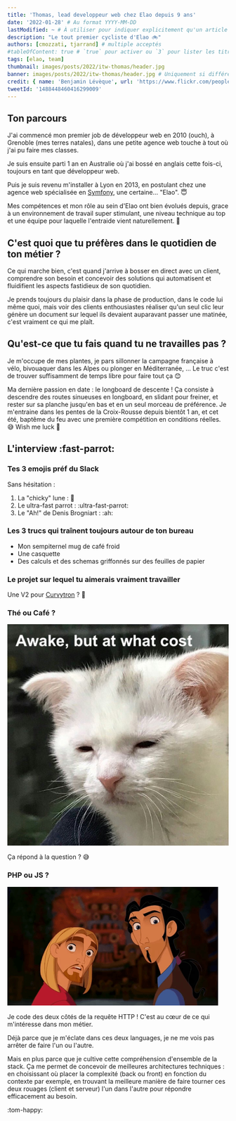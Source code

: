 ```yaml
---
title: 'Thomas, lead developpeur web chez Elao depuis 9 ans'
date: '2022-01-28' # Au format YYYY-MM-DD
lastModified: ~ # À utiliser pour indiquer explicitement qu'un article à été mis à jour
description: "Le tout premier cycliste d'Elao 🚲"
authors: [cmozzati, tjarrand] # multiple acceptés
#tableOfContent: true # `true` pour activer ou `3` pour lister les titres sur 3 niveaux.
tags: [elao, team]
thumbnail: images/posts/2022/itw-thomas/header.jpg
banner: images/posts/2022/itw-thomas/header.jpg # Uniquement si différent de la minitature (thumbnail)
credit: { name: 'Benjamin Lévèque', url: 'https://www.flickr.com/people/99511626@N04' } # Pour créditer la photo utilisée en miniature
tweetId: '1488448460416299009'
---
```


<!-- INTRO 
Aujourd'hui, on vous présente [Prénom], dév chez Elao depuis [X] ans. 
-->

## Ton parcours

J'ai commencé mon premier job de développeur web en 2010 (ouch), à Grenoble (mes terres natales), dans une petite agence web touche à tout où j'ai pu faire mes classes.

Je suis ensuite parti 1 an en Australie où j'ai bossé en anglais cette fois-ci, toujours en tant que développeur web.

Puis je suis revenu m'installer à Lyon en 2013, en postulant chez une agence web spécialisée en [Symfony](../../term/symfony.md), une certaine… "Elao". 😇

Mes compétences et mon rôle au sein d'Elao ont bien évolués depuis, grace à un environnement de travail super stimulant, une niveau technique au top et une équipe pour laquelle l'entraide vient naturellement. 🙂

## C'est quoi que tu préfères dans le quotidien de ton métier ?

Ce qui marche bien, c'est quand j'arrive à bosser en direct avec un client, comprendre son besoin et concevoir des solutions qui automatisent et fluidifient les aspects fastidieux de son quotidien.

Je prends toujours du plaisir dans la phase de production, dans le code lui même quoi, mais voir des clients enthousiastes réaliser qu'un seul clic leur génère un document sur lequel ils devaient auparavant passer une matinée, c'est vraiment ce qui me plaît.

## Qu'est-ce que tu fais quand tu ne travailles pas ?

Je m'occupe de mes plantes, je pars sillonner la campagne française à vélo, bivouaquer dans les Alpes ou plonger en Méditerranée, … Le truc c'est de trouver suffisamment de temps libre pour faire tout ça 😊

Ma dernière passion en date : le longboard de descente ! Ça consiste à descendre des routes sinueuses en longboard, en slidant pour freiner, et rester sur sa planche jusqu'en bas et en un seul morceau de préférence.
Je m'entraine dans les pentes de la Croix-Rousse depuis bientôt 1 an, et cet été, baptême du feu avec une première compétition en conditions réelles. 😅 Wish me luck 🤞


## L'interview :fast-parrot: 

### Tes 3 emojis préf du Slack

Sans hésitation :

1. La "chicky" lune : 🌝
2. Le ultra-fast parrot : :ultra-fast-parrot:
3. Le "Ah!" de Denis Brogniart : :ah:

### Les 3 trucs qui traînent toujours autour de ton bureau

- Mon sempiternel mug de café froid
- Une casquette
- Des calculs et des schemas griffonnés sur des feuilles de papier

### Le projet sur lequel tu aimerais vraiment travailler

Une V2 pour [Curvytron](http://curvytron.com) ? 🌝

### Thé ou Café ?

![](images/posts/2022/itw-thomas/awake.jpeg)

Ça répond à la question ? 😅

### PHP ou JS ?

![](images/posts/2022/itw-thomas/both.gif)

Je code des deux côtés de la requête HTTP ! C'est au cœur de ce qui m'intéresse dans mon métier.

Déjà parce que je m'éclate dans ces deux languages, je ne me vois pas arrêter de faire l'un ou l'autre.

Mais en plus parce que je cultive cette compréhension d'ensemble de la stack.
Ça me permet de concevoir de meilleures architectures techniques : en choisissant où placer la complexité (back ou front) en fonction du contexte par exemple, en trouvant la meilleure manière de faire tourner ces deux rouages (client et serveur) l'un dans l'autre pour répondre efficacement au besoin.

:tom-happy:
